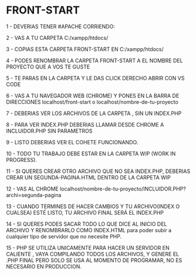 # FRONT-START

1 - DEVERIAS TENER #APACHE CORRIENDO:

2 - VAS A TU CARPETA C:/xampp/htdocs/

3 - COPIAS ESTA CARPETA FRONT-START EN C:/xampp/htdocs/

4 - PODES RENOMBRAR LA CARPETA FRONT-START A EL NOMBRE DEL PROYECTO QUE A VOS TE GUSTE

5 - TE PARAS EN LA CARPETA Y LE DAS CLICK DERECHO ABRIR CON VS CODE

6 - VAS A TU NAVEGADOR WEB (CHROME) Y PONES EN LA BARRA DE DIRECCIONES localhost/front-start o localhost/nombre-de-tu-proyecto

7 - DEBERIAS VER LOS ARCHIVOS DE LA CARPETA , SIN UN INDEX.PHP

8 - PARA VER INDEX.PHP DEBERIAS LLAMAR DESDE CHROME A INCLUIDOR.PHP SIN PARAMETROS

9 - LISTO DEBERIAS VER EL COHETE FUNCIONANDO.

10 - TODO TU TRABAJO DEBE ESTAR EN LA CARPETA WIP (WORK IN PROGRESS).

11 - SI QUERES CREAR OTRO ARCHIVO QUE NO SEA INDEX.PHP, DEBERIAS CREAR UN SEGUNDA-PAGINA.HTML DENTRO DE LA CARPETA WIP

12 - VAS AL CHROME localhost/nombre-de-tu-proyecto/INCLUIDOR.PHP?archi=segunda-pagina


13 - CUANDO TERMINES DE HACER CAMBIOS Y TU ARCHIVO(INDEX O CUALSEA) ESTÉ LISTO, TU ARCHIVO FINAL SERÁ EL INDEX.PHP


14 - SI QUERES PODES SACAR TODO LO QUE DICE <?PHP ?> AL INICIO DEL ARCHIVO Y RENOMBRARLO COMO INDEX.HTML para poder subir a cualquier tipo de servidor que no necesite PHP.


15 - PHP SE UTILIZA UNICAMENTE PARA HACER UN SERVIDOR EN CALIENTE , VAYA COMPILANDO TODOS LOS ARCHIVOS, Y GENERE EL .PHP FINAL PERO SOLO SE USA AL MOMENTO DE PROGRAMAR, NO ES NECESARIO
EN PRODUCCION.
